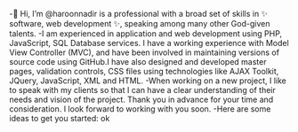 -👋 Hi, I’m @haroonnadir is a professional with a broad set of skills in ✨ software, web development ✨, speaking among many other God-given talents. -I am experienced in application and web development using PHP, JavaScript, SQL Database services. I have a working experience with Model View Controller (MVC), and have been involved in maintaining versions of source code using GitHub.I have also designed and developed master pages, validation controls, CSS files using technologies like AJAX Toolkit, JQuery, JavaScript, XML and HTML. -When working on a new project, I like to speak with my clients so that I can have a clear understanding of their needs and vision of the project. Thank you in advance for your time and consideration. I look forward to working with you soon. -Here are some ideas to get you started:
ok
